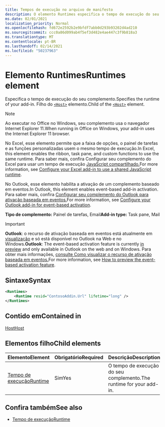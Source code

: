 ```yaml
---
title: Tempos de execução no arquivo de manifesto
description: O elemento Runtimes especifica o tempo de execução do seu complemento.
ms.date: 02/01/2021
localization_priority: Normal
ms.openlocfilehash: fd672e2592b2e9bfdf7abb0d293b93202d4ad210
ms.sourcegitcommit: ccc0a86d099ab4f5ef3d482e4ae447c3f9b818a3
ms.translationtype: MT
ms.contentlocale: pt-BR
ms.lasthandoff: 02/14/2021
ms.locfileid: "50237963"
---
```

# <a name="runtimes-element"></a><span data-ttu-id="35077-103">Elemento Runtimes</span><span class="sxs-lookup"><span data-stu-id="35077-103">Runtimes element</span></span>

<span data-ttu-id="35077-104">Especifica o tempo de execução do seu complemento.</span><span class="sxs-lookup"><span data-stu-id="35077-104">Specifies the runtime of your add-in.</span></span> <span data-ttu-id="35077-105">Filho do [`<Host>`](host.md) elemento.</span><span class="sxs-lookup"><span data-stu-id="35077-105">Child of the [`<Host>`](host.md) element.</span></span>

> [!NOTE]
> <span data-ttu-id="35077-106">Ao executar no Office no Windows, seu complemento usa o navegador Internet Explorer 11.</span><span class="sxs-lookup"><span data-stu-id="35077-106">When running in Office on Windows, your add-in uses the Internet Explorer 11 browser.</span></span>

<span data-ttu-id="35077-107">No Excel, esse elemento permite que a faixa de opções, o painel de tarefas e as funções personalizadas usem o mesmo tempo de execução.</span><span class="sxs-lookup"><span data-stu-id="35077-107">In Excel, this element enables the ribbon, task pane, and custom functions to use the same runtime.</span></span> <span data-ttu-id="35077-108">Para saber mais, confira Configurar seu complemento do Excel para usar um tempo de execução [JavaScript compartilhado.](../../develop/configure-your-add-in-to-use-a-shared-runtime.md)</span><span class="sxs-lookup"><span data-stu-id="35077-108">For more information, see [Configure your Excel add-in to use a shared JavaScript runtime](../../develop/configure-your-add-in-to-use-a-shared-runtime.md).</span></span>

<span data-ttu-id="35077-109">No Outlook, esse elemento habilita a ativação de um complemento baseado em eventos.</span><span class="sxs-lookup"><span data-stu-id="35077-109">In Outlook, this element enables event-based add-in activation.</span></span> <span data-ttu-id="35077-110">Para saber mais, confira [Configurar seu complemento do Outlook para ativação baseada em eventos.](../../outlook/autolaunch.md)</span><span class="sxs-lookup"><span data-stu-id="35077-110">For more information, see [Configure your Outlook add-in for event-based activation](../../outlook/autolaunch.md).</span></span>

<span data-ttu-id="35077-111">**Tipo de complemento:** Painel de tarefas, Email</span><span class="sxs-lookup"><span data-stu-id="35077-111">**Add-in type:** Task pane, Mail</span></span>

> [!IMPORTANT]
> <span data-ttu-id="35077-112">**Outlook**: o recurso de ativação baseada em eventos está atualmente em [visualização](../../reference/objectmodel/preview-requirement-set/outlook-requirement-set-preview.md) e só está disponível no Outlook na Web e no Windows.</span><span class="sxs-lookup"><span data-stu-id="35077-112">**Outlook**: The event-based activation feature is currently [in preview](../../reference/objectmodel/preview-requirement-set/outlook-requirement-set-preview.md) and only available in Outlook on the web and on Windows.</span></span> <span data-ttu-id="35077-113">Para obter mais informações, [consulte Como visualizar o recurso de ativação baseada em eventos.](../../outlook/autolaunch.md#how-to-preview-the-event-based-activation-feature)</span><span class="sxs-lookup"><span data-stu-id="35077-113">For more information, see [How to preview the event-based activation feature](../../outlook/autolaunch.md#how-to-preview-the-event-based-activation-feature).</span></span>

## <a name="syntax"></a><span data-ttu-id="35077-114">Sintaxe</span><span class="sxs-lookup"><span data-stu-id="35077-114">Syntax</span></span>

```XML
<Runtimes>
    <Runtime resid="ContosoAddin.Url" lifetime="long" />
</Runtimes>
```

## <a name="contained-in"></a><span data-ttu-id="35077-115">Contido em</span><span class="sxs-lookup"><span data-stu-id="35077-115">Contained in</span></span>

[<span data-ttu-id="35077-116">Host</span><span class="sxs-lookup"><span data-stu-id="35077-116">Host</span></span>](host.md)

## <a name="child-elements"></a><span data-ttu-id="35077-117">Elementos filho</span><span class="sxs-lookup"><span data-stu-id="35077-117">Child elements</span></span>

|  <span data-ttu-id="35077-118">Elemento</span><span class="sxs-lookup"><span data-stu-id="35077-118">Element</span></span> |  <span data-ttu-id="35077-119">Obrigatório</span><span class="sxs-lookup"><span data-stu-id="35077-119">Required</span></span>  |  <span data-ttu-id="35077-120">Descrição</span><span class="sxs-lookup"><span data-stu-id="35077-120">Description</span></span>  |
|:-----|:-----|:-----|
| [<span data-ttu-id="35077-121">Tempo de execução</span><span class="sxs-lookup"><span data-stu-id="35077-121">Runtime</span></span>](runtime.md) | <span data-ttu-id="35077-122">Sim</span><span class="sxs-lookup"><span data-stu-id="35077-122">Yes</span></span> |  <span data-ttu-id="35077-123">O tempo de execução do seu complemento.</span><span class="sxs-lookup"><span data-stu-id="35077-123">The runtime for your add-in.</span></span> |

## <a name="see-also"></a><span data-ttu-id="35077-124">Confira também</span><span class="sxs-lookup"><span data-stu-id="35077-124">See also</span></span>

- [<span data-ttu-id="35077-125">Tempo de execução</span><span class="sxs-lookup"><span data-stu-id="35077-125">Runtime</span></span>](runtime.md)
